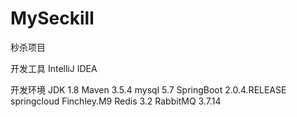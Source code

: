 # MySeckill
秒杀项目

开发工具
IntelliJ IDEA

开发环境
JDK 1.8
Maven 3.5.4
mysql 5.7
SpringBoot 2.0.4.RELEASE
springcloud Finchley.M9
Redis 3.2
RabbitMQ 3.7.14


